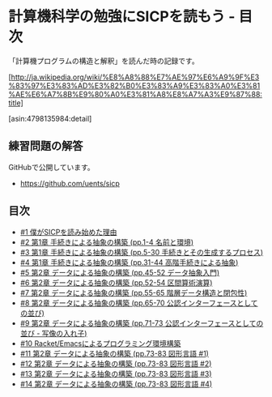 計算機科学の勉強にSICPを読もう - 目次
======================================

「計算機プログラムの構造と解釈」を読んだ時の記録です。

[http://ja.wikipedia.org/wiki/%E8%A8%88%E7%AE%97%E6%A9%9F%E3%83%97%E3%83%AD%E3%82%B0%E3%83%A9%E3%83%A0%E3%81%AE%E6%A7%8B%E9%80%A0%E3%81%A8%E8%A7%A3%E9%87%88:title]

[asin:4798135984:detail]


練習問題の解答
--------------------------------------

GitHubで公開しています。

- https://github.com/uents/sicp

目次
--------------------------------------

- [#1 僕がSICPを読み始めた理由](./001-prologue.md)
- [#2 第1章 手続きによる抽象の構築 (pp.1-4 名前と環境)](./002-ch1.1.md)
- [#3 第1章 手続きによる抽象の構築 (pp.5-30 手続きとその生成するプロセス)](./003-ch1.2.md)
- [#4 第1章 手続きによる抽象の構築 (pp.31-44 高階手続きによる抽象)](./004-ch1.3.md)
- [#5 第2章 データによる抽象の構築 (pp.45-52 データ抽象入門)](./005-ch2.1.md)
- [#6 第2章 データによる抽象の構築 (pp.52-54 区間算術演算)](./006-ch2.1.4.md)
- [#7 第2章 データによる抽象の構築 (pp.55-65 階層データ構造と閉包性)](./007-ch2.2.md)
- [#8 第2章 データによる抽象の構築 (pp.65-70 公認インターフェースとしての並び)](./008-ch2.2.3.md)
- [#9 第2章 データによる抽象の構築 (pp.71-73 公認インターフェースとしての並び - 写像の入れ子)](./009-ch2.2.3.2.md)
- [#10 Racket/Emacsによるプログラミング環境構築](./010-prog-env.md)
- [#11 第2章 データによる抽象の構築 (pp.73-83 図形言語 #1)](./011-ch2.2.4.1.md)
- [#12 第2章 データによる抽象の構築 (pp.73-83 図形言語 #2)](./012-ch2.2.4.2.md)
- [#13 第2章 データによる抽象の構築 (pp.73-83 図形言語 #3)](./013-ch2.2.4.3.md)
- [#14 第2章 データによる抽象の構築 (pp.73-83 図形言語 #4)](./014-ch2.2.4.4.md)

